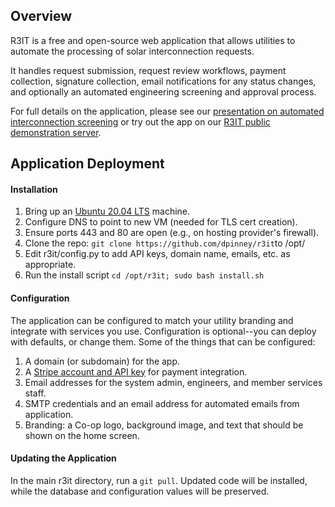 ## Overview

R3IT is a free and open-source web application that allows utilities to automate the processing of solar interconnection requests.

It handles request submission, request review workflows, payment collection, signature collection, email notifications for any status changes, and optionally an automated engineering screening and approval process.

For full details on the application, please see our [presentation on automated interconnection screening](https://drive.google.com/file/d/1zsBoV4a9BIVMQWoLtOgYsDeK3V_T8Y7-/view?usp=sharing) or try out the app on our [R3IT public demonstration server](https://demo.r3it.ghw.io).

## Application Deployment

#### Installation

1. Bring up an [Ubuntu 20.04 LTS](https://releases.ubuntu.com/18.04/) machine.
2. Configure DNS to point to new VM (needed for TLS cert creation).
3. Ensure ports 443 and 80 are open (e.g., on hosting provider's firewall).
4. Clone the repo: `git clone https://github.com/dpinney/r3it`to /opt/
5. Edit r3it/config.py to add API keys, domain name, emails, etc. as appropriate.
6. Run the install script `cd /opt/r3it; sudo bash install.sh`

#### Configuration

The application can be configured to match your utility branding and integrate with services you use. Configuration is optional--you can deploy with defaults, or change them. Some of the things that can be configured:

1. A domain (or subdomain) for the app.
1. A [Stripe account and API key](https://stripe.com/payments) for payment integration.
1. Email addresses for the system admin, engineers, and member services staff.
1. SMTP credentials and an email address for automated emails from application.
1. Branding: a Co-op logo, background image, and text that should be shown on the home screen.

#### Updating the Application

In the main r3it directory, run a `git pull`. Updated code will be installed, while the database and configuration values will be preserved.
